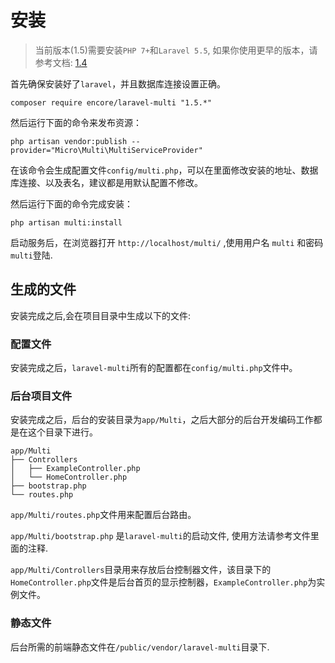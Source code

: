 # 安装

> 当前版本(1.5)需要安装`PHP 7+`和`Laravel 5.5`, 如果你使用更早的版本，请参考文档: [1.4](http://laravel-multi.org/docs/v1.4/#/zh/) 

首先确保安装好了`laravel`，并且数据库连接设置正确。

```
composer require encore/laravel-multi "1.5.*"
```

然后运行下面的命令来发布资源：

```
php artisan vendor:publish --provider="Micro\Multi\MultiServiceProvider"
```

在该命令会生成配置文件`config/multi.php`，可以在里面修改安装的地址、数据库连接、以及表名，建议都是用默认配置不修改。

然后运行下面的命令完成安装：
```
php artisan multi:install
```

启动服务后，在浏览器打开 `http://localhost/multi/` ,使用用户名 `multi` 和密码 `multi`登陆.

## 生成的文件

安装完成之后,会在项目目录中生成以下的文件:

### 配置文件

安装完成之后，`laravel-multi`所有的配置都在`config/multi.php`文件中。

### 后台项目文件
安装完成之后，后台的安装目录为`app/Multi`，之后大部分的后台开发编码工作都是在这个目录下进行。

```
app/Multi
├── Controllers
│   ├── ExampleController.php
│   └── HomeController.php
├── bootstrap.php
└── routes.php
```

`app/Multi/routes.php`文件用来配置后台路由。

`app/Multi/bootstrap.php` 是`laravel-multi`的启动文件, 使用方法请参考文件里面的注释.

`app/Multi/Controllers`目录用来存放后台控制器文件，该目录下的`HomeController.php`文件是后台首页的显示控制器，`ExampleController.php`为实例文件。

### 静态文件

后台所需的前端静态文件在`/public/vendor/laravel-multi`目录下.